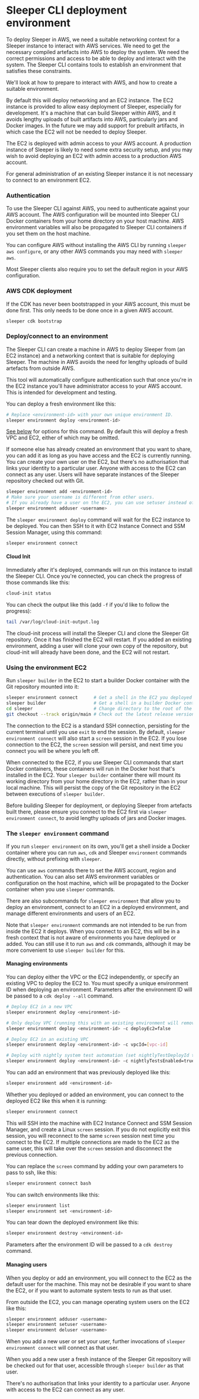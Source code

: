 Sleeper CLI deployment environment
==================================

To deploy Sleeper in AWS, we need a suitable networking context for a Sleeper instance to interact with AWS services.
We need to get the necessary compiled artefacts into AWS to deploy the system. We need the correct permissions and
access to be able to deploy and interact with the system. The Sleeper CLI contains tools to establish an environment
that satisfies these constraints.

We'll look at how to prepare to interact with AWS, and how to create a suitable environment.

By default this will deploy networking and an EC2 instance. The EC2 instance is provided to allow easy deployment of
Sleeper, especially for development. It's a machine that can build Sleeper within AWS, and it avoids lengthy uploads of
built artifacts into AWS, particularly jars and Docker images. In the future we may add support for prebuilt artifacts,
in which case the EC2 will not be needed to deploy Sleeper.

The EC2 is deployed with admin access to your AWS account. A production instance of Sleeper is likely to need some extra
security setup, and you may wish to avoid deploying an EC2 with admin access to a production AWS account.

For general administration of an existing Sleeper instance it is not necessary to connect to an environment EC2.

### Authentication

To use the Sleeper CLI against AWS, you need to authenticate against your AWS account. The AWS configuration will be
mounted into Sleeper CLI Docker containers from your home directory on your host machine. AWS environment variables will
also be propagated to Sleeper CLI containers if you set them on the host machine.

You can configure AWS without installing the AWS CLI by running `sleeper aws configure`, or any other AWS commands
you may need with `sleeper aws`.

Most Sleeper clients also require you to set the default region in your AWS configuration.

### AWS CDK deployment

If the CDK has never been bootstrapped in your AWS account, this must be done first. This only needs to be done
once in a given AWS account.

```bash
sleeper cdk bootstrap
```

### Deploy/connect to an environment

The Sleeper CLI can create a machine in AWS to deploy Sleeper from (an EC2 instance) and a networking context that is
suitable for deploying Sleeper. The machine in AWS avoids the need for lengthy uploads of build artefacts from outside
AWS.

This tool will automatically configure authentication such that once you're in the EC2 instance you'll have
administrator access to your AWS account. This is intended for development and testing.

You can deploy a fresh environment like this:

```bash
# Replace <environment-id> with your own unique environment ID.
sleeper environment deploy <environment-id>
```

[See below](#managing-environments) for options for this command. By default this will deploy a fresh VPC and EC2,
either of which may be omitted.

If someone else has already created an environment that you want to share, you can add it as long as you have access
and the EC2 is currently running. You can create your own user on the EC2, but there's no authorisation that links your
identity to a particular user. Anyone with access to the EC2 can connect as any user. Users will have separate instances
of the Sleeper repository checked out with Git.

```bash
sleeper environment add <environment-id>
# Make sure your username is different from other users.
# If you already have a user on the EC2, you can use setuser instead of adduser.
sleeper environment adduser <username>
```

The `sleeper environment deploy` command will wait for the EC2 instance to be deployed.
You can then SSH to it with EC2 Instance Connect and SSM Session Manager, using this command:

```bash
sleeper environment connect
```

#### Cloud Init

Immediately after it's deployed, commands will run on this instance to install the Sleeper CLI. Once you're connected,
you can check the progress of those commands like this:

```bash
cloud-init status
```

You can check the output like this (add `-f` if you'd like to follow the progress):

```bash
tail /var/log/cloud-init-output.log
```

The cloud-init process will install the Sleeper CLI and clone the Sleeper Git repository. Once it has finished the EC2
will restart. If you added an existing environment, adding a user will clone your own copy of the repository, but
cloud-init will already have been done, and the EC2 will not restart.

### Using the environment EC2

Run `sleeper builder` in the EC2 to start a builder Docker container with the Git repository mounted into it:

```bash
sleeper environment connect      # Get a shell in the EC2 you deployed
sleeper builder                  # Get a shell in a builder Docker container (hosted in the EC2)
cd sleeper                       # Change directory to the root of the Git repository
git checkout --track origin/main # Check out the latest release version
```

The connection to the EC2 is a standard SSH connection, persisting for the current terminal until you use `exit` to end
the session. By default, `sleeper environment connect` will also start a `screen` session in the EC2. If you lose
connection to the EC2, the `screen` session will persist, and next time you connect you will be where you left off.

When connected to the EC2, if you use Sleeper CLI commands that start Docker containers, these containers will run in
the Docker host that's installed in the EC2. Your `sleeper builder` container there will mount its working directory
from your home directory in the EC2, rather than in your local machine. This will persist the copy of the Git repository
in the EC2 between executions of `sleeper builder`.

Before building Sleeper for deployment, or deploying Sleeper from artefacts built there, please ensure you connect to
the EC2 first via `sleeper environment connect`, to avoid lengthy uploads of jars and Docker images.

### The `sleeper environment` command

If you run `sleeper environment` on its own, you'll get a shell inside a Docker container where you can run `aws`, `cdk`
and Sleeper `environment` commands directly, without prefixing with `sleeper`.

You can use `aws` commands there to set the AWS account, region and authentication. You can also set AWS environment
variables or configuration on the host machine, which will be propagated to the Docker container when you use
`sleeper` commands.

There are also subcommands for `sleeper environment` that allow you to deploy an environment, connect to an EC2 in a
deployed environment, and manage different environments and users of an EC2.

Note that `sleeper environment` commands are not intended to be run from inside the EC2 it deploys. When you connect to
an EC2, this will be in a fresh context that is not aware of environments you have deployed or added. You can still use
it to run `aws` and `cdk` commands, although it may be more convenient to use `sleeper builder` for this.

#### Managing environments

You can deploy either the VPC or the EC2 independently, or specify an existing VPC to deploy the EC2 to.
You must specify a unique environment ID when deploying an environment. Parameters after the environment ID will be
passed to a `cdk deploy --all` command.

```bash
# Deploy EC2 in a new VPC
sleeper environment deploy <environment-id>

# Only deploy VPC (running this with an existing environment will remove the EC2)
sleeper environment deploy <environment-id> -c deployEc2=false

# Deploy EC2 in an existing VPC
sleeper environment deploy <environment-id> -c vpcId=[vpc-id]

# Deploy with nightly system test automation (set nightlyTestDeployId to your own 2-character value)
sleeper environment deploy <environment-id> -c nightlyTestsEnabled=true -c nightlyTestDeployId=my
```

You can add an environment that was previously deployed like this:

```bash
sleeper environment add <environment-id>
```

Whether you deployed or added an environment, you can connect to the deployed EC2 like this when it is running:

```bash
sleeper environment connect
```

This will SSH into the machine with EC2 Instance Connect and SSM Session Manager, and create a Linux `screen` session.
If you do not explicitly exit this session, you will reconnect to the same `screen` session next time you connect to the
EC2. If multiple connections are made to the EC2 as the same user, this will take over the `screen` session and
disconnect the previous connection.

You can replace the `screen` command by adding your own parameters to pass to ssh, like this:

```bash
sleeper environment connect bash
```

You can switch environments like this:

```bash
sleeper environment list
sleeper environment set <environment-id>
```

You can tear down the deployed environment like this:

```bash
sleeper environment destroy <environment-id>
```

Parameters after the environment ID will be passed to a `cdk destroy` command.

#### Managing users

When you deploy or add an environment, you will connect to the EC2 as the default user for the machine. This may not be
desirable if you want to share the EC2, or if you want to automate system tests to run as that user.

From outside the EC2, you can manage operating system users on the EC2 like this:

```bash
sleeper environment adduser <username>
sleeper environment setuser <username>
sleeper environment deluser <username>
```

When you add a new user or set your user, further invocations of `sleeper environment connect` will connect as that
user.

When you add a new user a fresh instance of the Sleeper Git repository will be checked out for that user, accessible
through `sleeper builder` as that user.

There's no authorisation that links your identity to a particular user. Anyone with access to the EC2 can connect as any
user.
